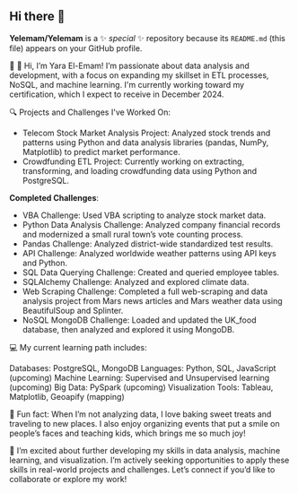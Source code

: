 ## Hi there 👋 ##

**Yelemam/Yelemam** is a ✨ _special_ ✨ repository because its `README.md` (this file) appears on your GitHub profile.

👋 👋 Hi, I’m Yara El-Emam! I’m passionate about data analysis and development, with a focus on expanding my skillset in ETL processes, NoSQL, and machine learning. I'm currently working toward my certification, which I expect to receive in December 2024.

🔍 Projects and Challenges I've Worked On:

   - Telecom Stock Market Analysis Project: Analyzed stock trends and patterns using Python and data analysis libraries (pandas, NumPy, Matplotlib) to predict market performance.
   - Crowdfunding ETL Project: Currently working on extracting, transforming, and loading crowdfunding data using Python and PostgreSQL.
   
**Completed Challenges**:
   - VBA Challenge: Used VBA scripting to analyze stock market data.
   - Python Data Analysis Challenge: Analyzed company financial records and modernized a small rural town’s vote counting process.
   - Pandas Challenge: Analyzed district-wide standardized test results.
   - API Challenge: Analyzed worldwide weather patterns using API keys and Python.
   - SQL Data Querying Challenge: Created and queried employee tables.
   - SQLAlchemy Challenge: Analyzed and explored climate data.
   - Web Scraping Challenge: Completed a full web-scraping and data analysis project from Mars news articles and Mars weather data using BeautifulSoup and Splinter.
   - NoSQL MongoDB Challenge: Loaded and updated the UK_food database, then analyzed and explored it using MongoDB.
   
💻 My current learning path includes:

Databases: PostgreSQL, MongoDB
Languages: Python, SQL, JavaScript (upcoming)
Machine Learning: Supervised and Unsupervised learning (upcoming)
Big Data: PySpark (upcoming)
Visualization Tools: Tableau, Matplotlib, Geoapify (mapping)


🌟 Fun fact: When I’m not analyzing data, I love baking sweet treats and traveling to new places. I also enjoy organizing events that put a smile on people’s faces and teaching kids, 
  which brings me so much joy!



🌟 I’m excited about further developing my skills in data analysis, machine learning, and visualization. I’m actively seeking opportunities to apply these skills in real-world projects 
  and challenges. Let’s connect if you’d like to collaborate or explore my work!





